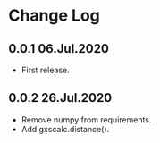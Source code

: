 # Change Log

## 0.0.1 06.Jul.2020
- First release.

## 0.0.2 26.Jul.2020
- Remove numpy from requirements.
- Add gxscalc.distance().
